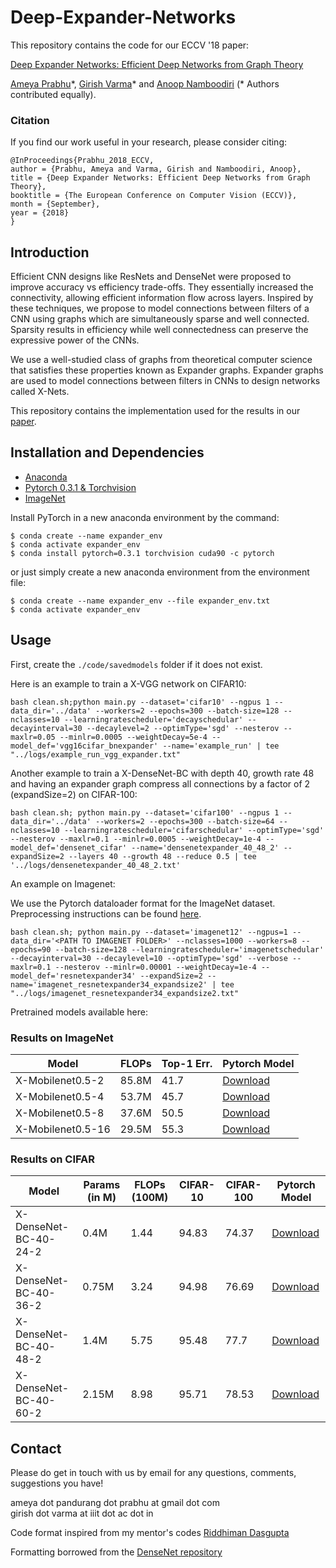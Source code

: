 # Deep-Expander-Networks

This repository contains the code for our ECCV '18 paper:

[Deep Expander Networks: Efficient Deep Networks from Graph Theory](https://arxiv.org/pdf/1711.08757.pdf)

[Ameya Prabhu](http://researchweb.iiit.ac.in/~ameya.prabhu)\*, [Girish Varma](https://github.com/geevi)\* and [Anoop Namboodiri](https://faculty.iiit.ac.in/~anoop/)  (\* Authors contributed equally).

### Citation
If you find our work useful in your research, please consider citing:

	@InProceedings{Prabhu_2018_ECCV,
	author = {Prabhu, Ameya and Varma, Girish and Namboodiri, Anoop},
	title = {Deep Expander Networks: Efficient Deep Networks from Graph Theory},
	booktitle = {The European Conference on Computer Vision (ECCV)},
	month = {September},
	year = {2018}
	} 

## Introduction

Efficient CNN designs like ResNets and DenseNet were proposed to improve accuracy vs efficiency trade-offs. They essentially increased the connectivity, allowing efficient information flow across layers. Inspired by these techniques, we propose to model connections between filters of a CNN using graphs which are simultaneously sparse and well connected. Sparsity results in efficiency while well connectedness can preserve the expressive power of the CNNs. 

We use a well-studied class of graphs from theoretical computer science that satisfies these properties known  as  Expander  graphs.  Expander  graphs  are  used  to  model  connections between filters in CNNs to design networks called X-Nets. 

This repository contains the implementation used for the results in our [paper](https://arxiv.org/pdf/1711.08757.pdf).
 

## Installation and Dependencies

- [Anaconda](https://www.anaconda.com/download/)
- [Pytorch 0.3.1 & Torchvision](https://pytorch.org/previous-versions/)
- [ImageNet](https://www.image-net.org/challenges/LSVRC/2012/)

Install PyTorch in a new anaconda environment by the command:

```shell
$ conda create --name expander_env
$ conda activate expander_env
$ conda install pytorch=0.3.1 torchvision cuda90 -c pytorch
```

or just simply create a new anaconda environment from the environment file:

```shell
$ conda create --name expander_env --file expander_env.txt
$ conda activate expander_env
```

## Usage

First, create the `./code/savedmodels` folder if it does not exist.

Here is an example to train a X-VGG network on CIFAR10:

```
bash clean.sh;python main.py --dataset='cifar10' --ngpus 1 --data_dir='../data' --workers=2 --epochs=300 --batch-size=128 --nclasses=10 --learningratescheduler='decayschedular' --decayinterval=30 --decaylevel=2 --optimType='sgd' --nesterov --maxlr=0.05 --minlr=0.0005 --weightDecay=5e-4 --model_def='vgg16cifar_bnexpander' --name='example_run' | tee "../logs/example_run_vgg_expander.txt"
```

Another example to train a X-DenseNet-BC with depth 40, growth rate 48 and having an expander graph compress all connections by a factor of 2 (expandSize=2) on CIFAR-100:

```
bash clean.sh; python main.py --dataset='cifar100' --ngpus 1 --data_dir='../data' --workers=2 --epochs=300 --batch-size=64 --nclasses=10 --learningratescheduler='cifarschedular' --optimType='sgd' --nesterov --maxlr=0.1 --minlr=0.0005 --weightDecay=1e-4 --model_def='densenet_cifar' --name='densenetexpander_40_48_2' --expandSize=2 --layers 40 --growth 48 --reduce 0.5 | tee '../logs/densenetexpander_40_48_2.txt'
``` 
An example on Imagenet:

We use the Pytorch dataloader format for the ImageNet dataset. Preprocessing instructions can be found [here](https://github.com/pytorch/examples/tree/master/imagenet).

```
bash clean.sh; python main.py --dataset='imagenet12' --ngpus=1 --data_dir='<PATH TO IMAGENET FOLDER>' --nclasses=1000 --workers=8 --epochs=90 --batch-size=128 --learningratescheduler='imagenetschedular' --decayinterval=30 --decaylevel=10 --optimType='sgd' --verbose --maxlr=0.1 --nesterov --minlr=0.00001 --weightDecay=1e-4 --model_def='resnetexpander34' --expandSize=2 --name='imagenet_resnetexpander34_expandsize2' | tee "../logs/imagenet_resnetexpander34_expandsize2.txt"
```

Pretrained models available here:

### Results on ImageNet

| Model | FLOPs | Top-1 Err. | Pytorch Model |
|---|---|---|---|
| X-Mobilenet0.5-2 | 85.8M | 41.7 | [Download](https://drive.google.com/drive/folders/1wNpSMxo6aerjKP50Rj5zuSmOhaDq5jwt?usp=sharing) |
| X-Mobilenet0.5-4 | 53.7M | 45.7 | [Download](https://drive.google.com/drive/folders/1wNpSMxo6aerjKP50Rj5zuSmOhaDq5jwt?usp=sharing) |
| X-Mobilenet0.5-8 | 37.6M | 50.5 | [Download](https://drive.google.com/drive/folders/1wNpSMxo6aerjKP50Rj5zuSmOhaDq5jwt?usp=sharing) |
| X-Mobilenet0.5-16 | 29.5M | 55.3 | [Download](https://drive.google.com/drive/folders/1wNpSMxo6aerjKP50Rj5zuSmOhaDq5jwt?usp=sharing) |

### Results on CIFAR

| Model | Params (in M) | FLOPs (100M) | CIFAR-10 | CIFAR-100 | Pytorch Model |
|---|---|---|---|---|---|
| X-DenseNet-BC-40-24-2 | 0.4M | 1.44 | 94.83 | 74.37 | [Download](https://drive.google.com/drive/folders/1wNpSMxo6aerjKP50Rj5zuSmOhaDq5jwt?usp=sharing) |
| X-DenseNet-BC-40-36-2 | 0.75M | 3.24 | 94.98 | 76.69 | [Download](https://drive.google.com/drive/folders/1wNpSMxo6aerjKP50Rj5zuSmOhaDq5jwt?usp=sharing) |
| X-DenseNet-BC-40-48-2 | 1.4M | 5.75 | 95.48 | 77.7 | [Download](https://drive.google.com/drive/folders/1wNpSMxo6aerjKP50Rj5zuSmOhaDq5jwt?usp=sharing) |
| X-DenseNet-BC-40-60-2 | 2.15M | 8.98 | 95.71 | 78.53 | [Download](https://drive.google.com/drive/folders/1wNpSMxo6aerjKP50Rj5zuSmOhaDq5jwt?usp=sharing) |

## Contact

Please do get in touch with us by email for any questions, comments, suggestions you have!

ameya dot pandurang dot prabhu at gmail dot com  
girish dot varma at iiit dot ac dot in

Code format inspired from my mentor's codes [Riddhiman Dasgupta](https://github.com/dasguptar)

Formatting borrowed from the [DenseNet repository](https://raw.githubusercontent.com/liuzhuang13/DenseNet)
